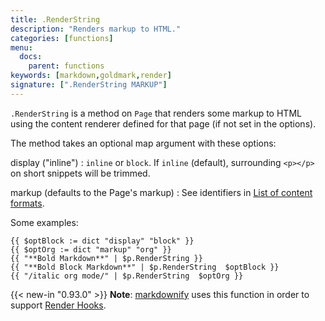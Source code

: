 ```yaml
---
title: .RenderString
description: "Renders markup to HTML."
categories: [functions]
menu:
  docs:
    parent: functions
keywords: [markdown,goldmark,render]
signature: [".RenderString MARKUP"]
---
```


`.RenderString` is a method on `Page` that renders some markup to HTML using the content renderer defined for that page (if not set in the options).

The method takes an optional map argument with these options:

display ("inline")
: `inline` or `block`. If `inline` (default), surrounding `<p></p>` on short snippets will be trimmed.

markup (defaults to the Page's markup)
: See identifiers in [List of content formats](/content-management/formats/#list-of-content-formats).

Some examples:

```go-html-template
{{ $optBlock := dict "display" "block" }}
{{ $optOrg := dict "markup" "org" }}
{{ "**Bold Markdown**" | $p.RenderString }}
{{ "**Bold Block Markdown**" | $p.RenderString  $optBlock }}
{{ "/italic org mode/" | $p.RenderString  $optOrg }}
```

{{< new-in "0.93.0" >}} **Note**: [markdownify](/functions/markdownify/) uses this function in order to support [Render Hooks](/getting-started/configuration-markup/#markdown-render-hooks).
